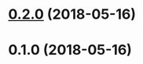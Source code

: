 <a name="0.2.0"></a>
# [0.2.0](https://github.com/mljs/random/compare/v0.1.0...v0.2.0) (2018-05-16)



<a name="0.1.0"></a>
# 0.1.0 (2018-05-16)



